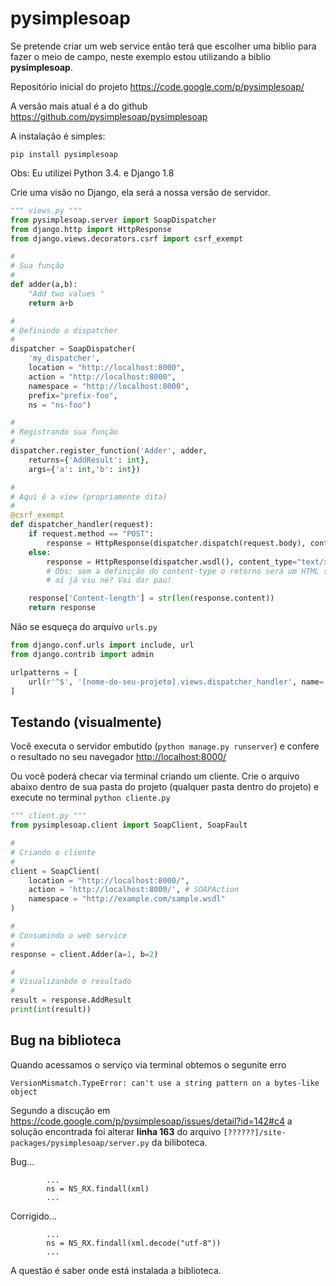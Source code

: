 pysimplesoap
===

Se pretende criar um web service então terá que escolher uma biblio para fazer o meio de campo, neste exemplo estou
utilizando a biblio __pysimplesoap__.

Repositório inicial do projeto https://code.google.com/p/pysimplesoap/

A versão mais atual é a do github https://github.com/pysimplesoap/pysimplesoap

A instalação é simples:

    pip install pysimplesoap

Obs: Eu utilizei Python 3.4. e Django 1.8

Crie uma visão no Django, ela será a nossa versão de servidor.

```python
""" views.py """
from pysimplesoap.server import SoapDispatcher
from django.http import HttpResponse
from django.views.decorators.csrf import csrf_exempt

#
# Sua função
#
def adder(a,b):
    "Add two values "
    return a+b

#
# Definindo o dispatcher
#
dispatcher = SoapDispatcher(
    'my_dispatcher',
    location = "http://localhost:8000",
    action = "http://localhost:8000",
    namespace = "http://localhost:8000", 
    prefix="prefix-foo",
    ns = "ns-foo")

#
# Registrando sua função
#
dispatcher.register_function('Adder', adder,
    returns={'AddResult': int}, 
    args={'a': int,'b': int})

#
# Aqui é a view (propriamente dita)
#
@csrf_exempt
def dispatcher_handler(request):
    if request.method == "POST":
        response = HttpResponse(dispatcher.dispatch(request.body), content_type="text/xml")
    else:
        response = HttpResponse(dispatcher.wsdl(), content_type="text/xml")
        # Obs: sem a definição do content-type o retorno será um HTML simples (text/plan)
        # aí já viu né? Vai dar pau!

    response['Content-length'] = str(len(response.content))
    return response
```

Não se esqueça do arquivo `urls.py`

```python
from django.conf.urls import include, url
from django.contrib import admin

urlpatterns = [
    url(r'^$', '[nome-do-seu-projeto].views.dispatcher_handler', name='home'),
]
```



## Testando (visualmente)

Você executa o servidor embutido (`python manage.py runserver`) e confere o  resultado
no seu navegador [http://localhost:8000/](http://localhost:8000/)

Ou você poderá checar via terminal criando um cliente. Crie o arquivo abaixo dentro de sua pasta do projeto 
(qualquer pasta dentro do projeto) e execute no terminal `python cliente.py`

```python
""" client.py """
from pysimplesoap.client import SoapClient, SoapFault

#
# Criando o cliente
#
client = SoapClient(
    location = "http://localhost:8000/",
    action = 'http://localhost:8000/', # SOAPAction
    namespace = "http://example.com/sample.wsdl"
)

#
# Consumindo o web service
#
response = client.Adder(a=1, b=2)

#
# Visualizanbdo o resultado
#
result = response.AddResult
print(int(result))
```



## Bug na biblioteca

Quando acessamos o serviço via terminal obtemos o segunite erro

    VersionMismatch.TypeError: can't use a string pattern on a bytes-like object

Segundo a discução em https://code.google.com/p/pysimplesoap/issues/detail?id=142#c4
a solução encontrada foi alterar __linha 163__ do arquivo 
`[??????]/site-packages/pysimplesoap/server.py` da biliboteca.

Bug...

            ...
            ns = NS_RX.findall(xml)
            ...            

Corrigido...

            ...
            ns = NS_RX.findall(xml.decode("utf-8"))
            ...            

A questão é saber onde está instalada a biblioteca.

